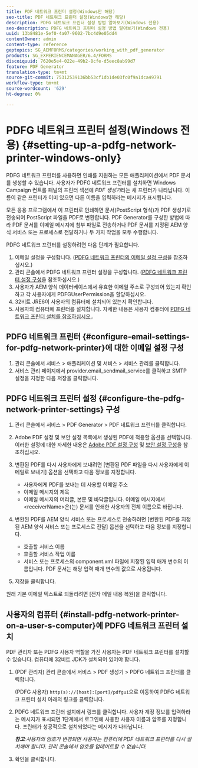 ```yaml
---
title: PDF 네트워크 프린터 설정(Windows만 해당)
seo-title: PDF 네트워크 프린터 설정(Windows만 해당)
description: PDFG 네트워크 프린터 설정 방법 알아보기(Windows 전용)
seo-description: PDFG 네트워크 프린터 설정 방법 알아보기(Windows 전용)
uuid: 13b8481e-5ef0-4a07-9602-7bc4d9e05dd4
contentOwner: admin
content-type: reference
geptopics: SG_AEMFORMS/categories/working_with_pdf_generator
products: SG_EXPERIENCEMANAGER/6.4/FORMS
discoiquuid: 7620e5e4-022e-49b2-8cfe-d5eec8ab99d7
feature: PDF Generator
translation-type: tm+mt
source-git-commit: 75312539136bb53cf1db1de03fc0f9a1dca49791
workflow-type: tm+mt
source-wordcount: '629'
ht-degree: 0%

---
```



# PDFG 네트워크 프린터 설정(Windows 전용) {#setting-up-a-pdfg-network-printer-windows-only}

PDFG 네트워크 프린터를 사용하면 인쇄를 지원하는 모든 애플리케이션에서 PDF 문서를 생성할 수 있습니다. 사용자가 PDFG 네트워크 프린터를 설치하면 Windows Campaign 컨트롤 패널의 프린터 섹션에 *PDF 생성기*&#x200B;라는 새 프린터가 나타납니다. 이름이 같은 프린터가 이미 있으면 다른 이름을 입력하라는 메시지가 표시됩니다.

모든 응용 프로그램에서 이 프린터로 인쇄하면 문서(PostScript 형식)가 PDF 생성기로 전송되어 PostScript 파일을 PDF로 변환합니다. PDF Generator를 구성한 방법에 따라 PDF 문서를 이메일 메시지에 첨부 파일로 전송하거나 PDF 문서를 지정된 AEM 양식 서비스 또는 프로세스로 전달하거나 두 가지 작업을 모두 수행합니다.

PDFG 네트워크 프린터를 설정하려면 다음 단계가 필요합니다.

1. 이메일 설정을 구성합니다. ([PDFG 네트워크 프린터의 이메일 설정 구성](setting-pdfg-network-printer-windows.md#configure-email-settings-for-pdfg-network-printer)을 참조하십시오.)
1. 관리 콘솔에서 PDFG 네트워크 프린터 설정을 구성합니다. ([PDFG 네트워크 프린터 설정 구성](setting-pdfg-network-printer-windows.md#configure-the-pdfg-network-printer-settings)을 참조하십시오.)
1. 사용자가 AEM 양식 데이터베이스에서 유효한 이메일 주소로 구성되어 있는지 확인하고 각 사용자에게 PDFGUserPermission을 할당하십시오.<!-- Fix broken link See Setting up and organizing users -->
1. 32비트 JRE6이 사용자의 컴퓨터에 설치되어 있는지 확인합니다.
1. 사용자의 컴퓨터에 프린터를 설치합니다. 자세한 내용은 사용자 컴퓨터에 [PDFG 네트워크 프린터 설치를 참조하십시오.](setting-pdfg-network-printer-windows.md#install-pdfg-network-printer-on-a-user-s-computer).

## PDFG 네트워크 프린터 {#configure-email-settings-for-pdfg-network-printer}에 대한 이메일 설정 구성

1. 관리 콘솔에서 서비스 > 애플리케이션 및 서비스 > 서비스 관리를 클릭합니다.
1. 서비스 관리 페이지에서 provider.email_sendmail_service를 클릭하고 SMTP 설정을 지정한 다음 저장을 클릭합니다.

## PDFG 네트워크 프린터 설정 {#configure-the-pdfg-network-printer-settings} 구성

1. 관리 콘솔에서 서비스 > PDF Generator > PDF 네트워크 프린터를 클릭합니다.
1. Adobe PDF 설정 및 보안 설정 목록에서 생성된 PDF에 적용할 옵션을 선택합니다. 이러한 설정에 대한 자세한 내용은 [Adobe PDF 설정 구성](/help/forms/using/admin-help/configuring-pdf-settings.md#configuring-adobe-pdf-settings) 및 [보안 설정 구성](/help/forms/using/admin-help/configuring-security-settings.md#configuring-security-settings)을 참조하십시오.
1. 변환된 PDF를 다시 사용자에게 보내려면 [변환된 PDF 파일을 다시 사용자에게 이메일로 보내기] 옵션을 선택하고 다음 정보를 지정합니다.

   * 사용자에게 PDF를 보내는 데 사용할 이메일 주소
   * 이메일 메시지의 제목
   * 이메일 메시지의 머리글, 본문 및 바닥글입니다. 이메일 메시지에서 &lt;receiverName>은(는) 문서를 인쇄한 사용자의 전체 이름으로 바뀝니다.

1. 변환된 PDF를 AEM 양식 서비스 또는 프로세스로 전송하려면 [변환된 PDF를 지정된 AEM 양식 서비스 또는 프로세스로 전달] 옵션을 선택하고 다음 정보를 지정합니다.

   * 호출할 서비스 이름
   * 호출할 서비스 작업 이름
   * 서비스 또는 프로세스의 component.xml 파일에 지정된 입력 매개 변수의 이름입니다. PDF 문서는 해당 입력 매개 변수의 값으로 사용됩니다.

1. 저장을 클릭합니다.

원래 기본 이메일 텍스트로 되돌리려면 [전자 메일 내용 복원]을 클릭합니다.

## 사용자의 컴퓨터 {#install-pdfg-network-printer-on-a-user-s-computer}에 PDFG 네트워크 프린터 설치

PDF 관리자 또는 PDFG 사용자 역할을 가진 사용자는 PDF 네트워크 프린터를 설치할 수 있습니다. 컴퓨터에 32비트 JDK가 설치되어 있어야 합니다.

1. (PDF 관리자) 관리 콘솔에서 서비스 > PDF 생성기 > PDFG 네트워크 프린터를 클릭합니다.

   (PDFG 사용자) `http(s)://[host]:[port]/pdfgui`으로 이동하여 PDFG 네트워크 프린터 설치 아래의 링크를 클릭합니다.

1. PDFG 네트워크 프린터 설치에서 링크를 클릭합니다. 사용자 계정 정보를 입력하라는 메시지가 표시되면 1단계에서 로그인에 사용한 사용자 이름과 암호를 지정합니다. 프린터가 성공적으로 설치되었다는 메시지가 나타납니다.

   ***참고&#x200B;**:사용자의 암호가 변경되면 사용자는 컴퓨터에 PDF 네트워크 프린터를 다시 설치해야 합니다. 관리 콘솔에서 암호를 업데이트할 수 없습니다.*

1. 확인을 클릭합니다.

